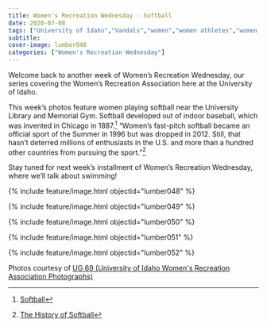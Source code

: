 ```yaml
---
title: Women's Recreation Wednesday - Softball
date: 2020-07-08
tags: ["University of Idaho","Vandals","women","women athletes","women's recreation","women's sports","women in sports","women's recreation Wednesday","Idaho","Moscow","university history","university archives"]
subtitle: 
cover-image: lumber048
categories: ["Women's Recreation Wednesday"]
---
```


Welcome back to another week of Women’s Recreation
Wednesday, our series covering the Women’s Recreation Association here at the
University of Idaho.

This week’s photos feature women playing softball near
the University Library and Memorial Gym. Softball developed out of indoor
baseball, which was invented in Chicago in 1887.[^1] “Women’s fast-pitch softball became an official sport of the Summer in 1996 but
was dropped in 2012. Still, that hasn’t deterred millions of enthusiasts in the
U.S. and more than a hundred other countries from pursuing the sport.”[^2]

Stay tuned for next week’s installment of Women’s
Recreation Wednesday, where we’ll talk about swimming!

{% include feature/image.html objectid="lumber048" %}

{% include feature/image.html objectid="lumber049" %}

{% include feature/image.html objectid="lumber050" %}

{% include feature/image.html objectid="lumber051" %}

{% include feature/image.html objectid="lumber052" %}


Photos courtesy of [UG 69 (University of Idaho Women's Recreation Association Photographs)](http://archiveswest.orbiscascade.org/ark:/80444/xv152953/op=fstyle.aspx?t=k&amp;q=)

[^1]: [Softball](https://www.britannica.com/sports/softball)

[^2]: [The History of Softball](https://www.thoughtco.com/brief-history-of-softball-4071873)